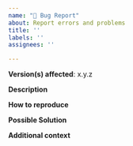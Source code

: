 ```yaml
---
name: "🐛 Bug Report"
about: Report errors and problems
title: ''
labels: ''
assignees: ''

---
```


**Version(s) affected**: x.y.z

**Description**
<!-- A clear and concise description of the problem. -->

**How to reproduce**
<!-- Code needed to reproduce the problem.  -->

**Possible Solution**
<!--- Optional: only if you have suggestions on a fix/reason for the bug -->

**Additional context**
<!-- Optional: any other context about the problem: log messages, screenshots, etc. -->

